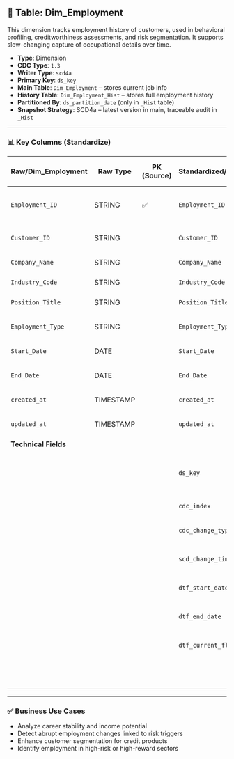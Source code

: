 ## 📜 Table: Dim_Employment

This dimension tracks employment history of customers, used in behavioral profiling, creditworthiness assessments, and risk segmentation. It supports slow-changing capture of occupational details over time.

- **Type**: Dimension  
- **CDC Type**: `1.3`  
- **Writer Type**: `scd4a`  
- **Primary Key**: `ds_key`  
- **Main Table**: `Dim_Employment` – stores current job info  
- **History Table**: `Dim_Employment_Hist` – stores full employment history  
- **Partitioned By**: `ds_partition_date` (only in `_Hist` table)  
- **Snapshot Strategy**: SCD4a – latest version in main, traceable audit in `_Hist`

---

### 📊 Key Columns (Standardize)

| Raw/Dim_Employment    | Raw Type  | PK (Source) | Standardized/Dim_Employment | Standardized Type | Standardized/Dim_Employment_Hist | Description                                             | PK  | Value of Technical Field         | Note                            |
|------------------------|-----------|-------------|-------------------------------|--------------------|----------------------------------|---------------------------------------------------------|-----|----------------------------------|---------------------------------|
| `Employment_ID`        | STRING    | ✅          | `Employment_ID`              | STRING             | `Employment_ID`                  | Unique ID of the employment record                      |     |                                  | Primary key from source         |
| `Customer_ID`          | STRING    |             | `Customer_ID`                | STRING             | `Customer_ID`                    | Customer linked to this job                             |     |                                  | FK to `Dim_Customer`           |
| `Company_Name`         | STRING    |             | `Company_Name`               | STRING             | `Company_Name`                   | Employer's name                                         |     |                                  |                                 |
| `Industry_Code`        | STRING    |             | `Industry_Code`              | STRING             | `Industry_Code`                  | Industry of employment                                  |     |                                  | FK to `Dim_Industry`           |
| `Position_Title`       | STRING    |             | `Position_Title`             | STRING             | `Position_Title`                 | Job title or role                                       |     |                                  |                                 |
| `Employment_Type`      | STRING    |             | `Employment_Type`            | STRING             | `Employment_Type`                | Full-Time, Contract, etc.                               |     |                                  |                                 |
| `Start_Date`           | DATE      |             | `Start_Date`                 | DATE               | `Start_Date`                     | Employment start date                                   |     |                                  | Used in history logic          |
| `End_Date`             | DATE      |             | `End_Date`                   | DATE               | `End_Date`                       | Employment end date (nullable)                          |     |                                  |                                 |
| `created_at`           | TIMESTAMP |             | `created_at`                 | TIMESTAMP          | `created_at`                     | First seen in source                                    |     | From source                      |                                 |
| `updated_at`           | TIMESTAMP |             | `updated_at`                 | TIMESTAMP          | `updated_at`                     | Last seen update from source                            |     | From source                      |                                 |
| **Technical Fields**   |           |             |                               |                    |                                  |                                                         |     |                                  |                                 |
|                        |           |             | `ds_key`                     | STRING             | `ds_key`                         | Surrogate primary key in standardized zone              | ✅  | `Employment_ID`                  | Required for scd4a             |
|                        |           |             | `cdc_index`                  | INT                | `cdc_index`                      | Current record flag                                     |     | `1` or `0`                       | 1 = current version             |
|                        |           |             | `cdc_change_type`            | STRING             | `cdc_change_type`                | Type of change detected                                 |     | `'cdc_insert'`, `'cdc_update'`  |                                 |
|                        |           |             | `scd_change_timestamp`       | TIMESTAMP          | `scd_change_timestamp`           | Snapshot creation time                                  |     | `updated_at` or job time         |                                 |
|                        |           |             | `dtf_start_date`             | DATE               | `dtf_start_date`                 | Start of snapshot validity                              |     | From `updated_at` or partition   |                                 |
|                        |           |             | `dtf_end_date`               | DATE               | `dtf_end_date`                   | End of snapshot validity                                |     | NULL if current                  |                                 |
|                        |           |             | `dtf_current_flag`           | BOOLEAN            | `dtf_current_flag`               | TRUE if currently valid                                 |     | TRUE/FALSE                       |                                 |
|                        |           |             |                              |                    | `ds_partition_date`              | Partition column (`yyyy-MM-dd`)                         |     | Job run date                     | **Used in `_Hist` only**        |

---

### ✅ Business Use Cases

- Analyze career stability and income potential  
- Detect abrupt employment changes linked to risk triggers  
- Enhance customer segmentation for credit products  
- Identify employment in high-risk or high-reward sectors  